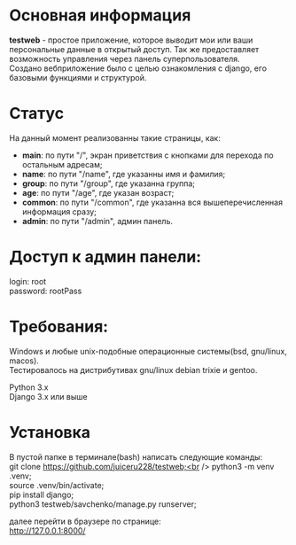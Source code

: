 # Основная информация
**testweb** - простое приложение, которое выводит мои или ваши персональные данные в открытый доступ. Так же предоставляет возможность управления через панель суперпользователя.<br />
Создано вебприложение было с целью ознакомления с django, его базовыми функциями и структурой.<br />

 # Статус
 На данный момент реализованны такие страницы, как:<br />
- **main**: по пути "/", экран приветствия с кнопками для перехода по остальным адресам;<br />
- **name**: по пути "/name", где указанны имя и фамилия; <br />
- **group**: по пути "/group", где указанна группа; <br />
- **age**: по пути "/age", где указан возраст; <br />
- **common**: по пути "/common", где указанна вся вышеперечисленная информация сразу; <br />
- **admin**: по пути "/admin", админ панель.<br />

 # Доступ к админ панели:
login: root<br />
password: rootPass<br />

# Требования:
Windows и любые unix-подобные операционные системы(bsd, gnu/linux, macos).<br />
Тестировалось на дистрибутивах gnu/linux debian trixie и gentoo.

Python 3.x<br />
Django 3.x или выше<br />

# Установка
В пустой папке в терминале(bash) написать следующие команды:<br />
git clone https://github.com/juiceru228/testweb;<br />
python3 -m venv .venv;<br />
source .venv/bin/activate;<br />
pip install django;<br />
python3 testweb/savchenko/manage.py runserver;<br />

далее перейти в браузере по странице:<br />
http://127.0.0.1:8000/

